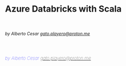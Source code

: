 # Azure Databricks with Scala
<br>

###### <i>by Alberto Cesar <gato.playero@proton.me></i>

<br>

<span style="color:blue;font-weight:7;font-size:15px;font-style:Italic;">by Alberto Cesar gato.playero@proton.me</span>

